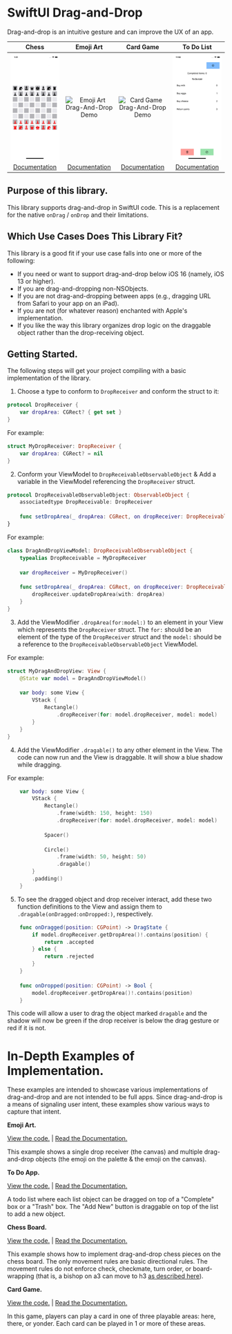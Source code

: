 #  SwiftUI Drag-and-Drop

Drag-and-drop is an intuitive gesture and can improve the UX of an app. 

| Chess | Emoji Art | Card Game | To Do List |
| :---: | :---: | :---: | :---: |
| ![Chess Drag-And-Drop Demo](/assets/media/documentation-dragdrop-chess-demo.gif) | ![Emoji Art Drag-And-Drop Demo](/assets/media/documentation-dragdrop-emoji-art-vertical-demo.gif) | ![Card Game Drag-And-Drop Demo](/assets/media/documentation-dragdrop-card-game-demo.gif) | ![To Do List Drag-And-Drop Demo](/assets/media/documentation-dragdrop-todo-demo.gif) |
| [Documentation](https://www.joelhuber.com/software-documentation/documentation-chess-drag-and-drop/) | [Documentation](https://www.joelhuber.com/software-documentation/documentation-emoji-art/) | [Documentation](https://www.joelhuber.com/software-documentation/documentation-drag-and-drop-card-game/) | [Documentation](https://www.joelhuber.com/software-documentation/documentation-todo-list/) |


## Purpose of this library. 

This library supports drag-and-drop in SwiftUI code. This is a replacement for the native `onDrag` / `onDrop` and their limitations. 

## Which Use Cases Does This Library Fit?

This library is a good fit if your use case falls into one or more of the following:
* If you need or want to support drag-and-drop below iOS 16 (namely, iOS 13 or higher).
* If you are drag-and-dropping non-NSObjects.
* If you are not drag-and-dropping between apps (e.g., dragging URL from Safari to your app on an iPad).
* If you are not (for whatever reason) enchanted with Apple's implementation.
* If you like the way this library organizes drop logic on the draggable object rather than the drop-receiving object. 

## Getting Started. 

The following steps will get your project compiling with a basic implementation of the library. 


1. Choose a type to conform to `DropReceiver` and conform the struct to it:
```swift
protocol DropReceiver {
    var dropArea: CGRect? { get set }
}
```

For example:
```swift
struct MyDropReceiver: DropReceiver {
    var dropArea: CGRect? = nil
}
```


2. Conform your ViewModel to `DropReceivableObservableObject` & Add a variable in the ViewModel referencing the `DropReceiver` struct.
```swift
protocol DropReceivableObservableObject: ObservableObject {
    associatedtype DropReceivable: DropReceiver
    
    func setDropArea(_ dropArea: CGRect, on dropReceiver: DropReceivable)
}
```

For example:
```swift
class DragAndDropViewModel: DropReceivableObservableObject {
    typealias DropReceivable = MyDropReceiver
    
    var dropReceiver = MyDropReceiver()
        
    func setDropArea(_ dropArea: CGRect, on dropReceiver: DropReceivable) {
        dropReceiver.updateDropArea(with: dropArea)
    }
}
```

3. Add the ViewModifier `.dropArea(for:model:)` to an element in your View which represents the `DropReceiver` struct. The `for:` should be an element of the type of the `DropReceiver` struct and the `model:` should be a reference to the `DropReceivableObservableObject` ViewModel.

For example:
```swift
struct MyDragAndDropView: View {
    @State var model = DragAndDropViewModel()
    
    var body: some View {
        VStack {
            Rectangle()
                .dropReceiver(for: model.dropReceiver, model: model)
        }
    }
}
```

4. Add the ViewModifier `.dragable()` to any other element in the View. The code can now run and the View is draggable. It will show a blue shadow while dragging.

For example:
```swift
    var body: some View {
        VStack {
            Rectangle()
                .frame(width: 150, height: 150)
                .dropReceiver(for: model.dropReceiver, model: model)
                
            Spacer()
            
            Circle()
                .frame(width: 50, height: 50)
                .dragable()
        }
        .padding()
    }
```

5. To see the dragged object and drop receiver interact, add these two function definitions to the View and assign them to `.dragable(onDragged:onDropped:)`, respectively.
```swift
    func onDragged(position: CGPoint) -> DragState {
        if model.dropReceiver.getDropArea()!.contains(position) {
            return .accepted
        } else {
            return .rejected
        }
    }
    
    func onDropped(position: CGPoint) -> Bool {
        model.dropReceiver.getDropArea()!.contains(position)
    }
```

This code will allow a user to drag the object marked `dragable` and the shadow will now be green if the drop receiver is below the drag gesture or red if it is not.

#  In-Depth Examples of Implementation. 

These examples are intended to showcase various implementations of drag-and-drop and are not intended to be full apps. Since drag-and-drop is a means of signaling user intent, these examples show various ways to capture that intent. 

**Emoji Art.**

[View the code.](https://github.com/hellojoelhuber/drag-and-drop-emoji-art) | [Read the Documentation.](https://www.joelhuber.com/software-documentation/documentation-emoji-art/)

This example shows a single drop receiver (the canvas) and multiple drag-and-drop objects (the emoji on the palette & the emoji on the canvas). 

**To Do App.**

[View the code.](https://github.com/hellojoelhuber/drag-and-drop-todo-list) | [Read the Documentation.](https://www.joelhuber.com/software-documentation/documentation-todo-list/)

A todo list where each list object can be dragged on top of a "Complete" box or a "Trash" box. The "Add New" button is draggable on top of the list to add a new object.

**Chess Board.**

[View the code.](https://github.com/hellojoelhuber/drag-and-drop-chess) | [Read the Documentation.](https://www.joelhuber.com/software-documentation/documentation-chess-drag-and-drop/)

This example shows how to implement drag-and-drop chess pieces on the chess board. The only movement rules are basic directional rules. The movement rules do not enforce check, checkmate, turn order, or board-wrapping (that is, a bishop on a3 can move to h3 [as described here](https://www.joelhuber.com/2022/05/16/modeling-the-chess-board.html)). 

**Card Game.**

[View the code.](https://github.com/hellojoelhuber/drag-and-drop-card-game) | [Read the Documentation.](https://www.joelhuber.com/software-documentation/documentation-drag-and-drop-card-game/)

In this game, players can play a card in one of three playable areas: here, there, or yonder. Each card can be played in 1 or more of these areas. 

